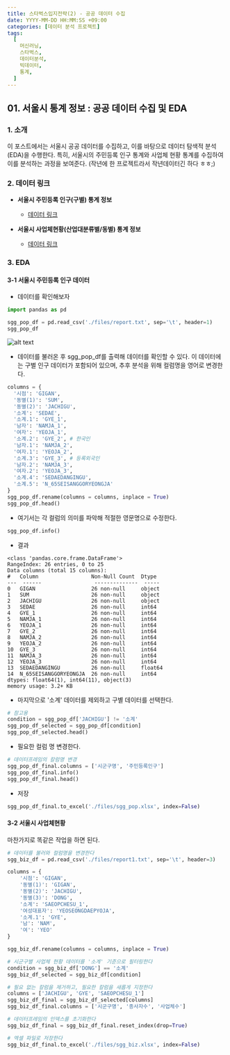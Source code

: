 ```yaml
---
title: 스타벅스입지전략(2) - 공공 데이터 수집
date: YYYY-MM-DD HH:MM:SS +09:00
categories: [데이터 분석 프로젝트]
tags:
  [
    머신러닝,
    스타벅스,
    데이터분석,
    빅데이터,
    통계,
  ]
---
```


## 01. 서울시 통계 정보 : 공공 데이터 수집 및 EDA

### 1. 소개

이 포스트에서는 서울시 공공 데이터를 수집하고, 이를 바탕으로 데이터 탐색적 분석(EDA)을 수행한다. 특히, 서울시의 주민등록 인구 통계와 사업체 현황 통계를 수집하여 이를 분석하는 과정을 보여준다. (작년에 한 프로젝트라서 작년데이터긴 하다 ㅎㅎ;)

### 2. 데이터 링크

- **서울시 주민등록 인구(구별) 통계 정보**
  - [데이터 링크](https://data.seoul.go.kr/dataList/419/S/2/datasetView.do)

- **서울시 사업체현황(산업대분류별/동별) 통계 정보**
  - [데이터 링크](https://data.seoul.go.kr/dataList/104/S/2/datasetView.do)



### 3. EDA

#### 3-1 서울시 주민등록 인구 데이터

  - 데이터를 확인해보자

```python
import pandas as pd

sgg_pop_df = pd.read_csv('./files/report.txt', sep='\t', header=1)
sgg_pop_df
```

![alt text](https://cdn.discordapp.com/attachments/1124876246522790048/1296134350072451102/image.png?ex=67112eae&is=670fdd2e&hm=1b127fdbba61c3ebd80961630df7c85ba2ecdfd6a4126bc83b9f7f29327b49c2&)


  - 데이터를 불러온 후 sgg_pop_df를 출력해 데이터를 확인할 수 있다. 이 데이터에는 구별 인구 데이터가 포함되어 있으며, 추후 분석을 위해 컬럼명을 영어로 변경한다.


  ```python
  columns = {
    '시점': 'GIGAN',
    '동별(1)': 'SUM',
    '동별(2)': 'JACHIGU',
    '소계': 'SEDAE',
    '소계.1': 'GYE_1',
    '남자': 'NAMJA_1',
    '여자': 'YEOJA_1',
    '소계.2': 'GYE_2', # 한국인
    '남자.1': 'NAMJA_2',
    '여자.1': 'YEOJA_2',
    '소계.3': 'GYE_3', # 등록외국인
    '남자.2': 'NAMJA_3',
    '여자.2': 'YEOJA_3',
    '소계.4': 'SEDAEDANGINGU',
    '소계.5': 'N_65SEISANGGORYEONGJA'
  }
sgg_pop_df.rename(columns = columns, inplace = True)
sgg_pop_df.head()
  ```


  -  여기서는 각 컬럼의 의미를 파악해 적절한 영문명으로 수정한다.

  ```python
  sgg_pop_df.info()
  ```

  - 결과

  ```
<class 'pandas.core.frame.DataFrame'>
RangeIndex: 26 entries, 0 to 25
Data columns (total 15 columns):
 #   Column                 Non-Null Count  Dtype  
---  ------                 --------------  -----  
 0   GIGAN                  26 non-null     object 
 1   SUM                    26 non-null     object 
 2   JACHIGU                26 non-null     object 
 3   SEDAE                  26 non-null     int64  
 4   GYE_1                  26 non-null     int64  
 5   NAMJA_1                26 non-null     int64  
 6   YEOJA_1                26 non-null     int64  
 7   GYE_2                  26 non-null     int64  
 8   NAMJA_2                26 non-null     int64  
 9   YEOJA_2                26 non-null     int64  
 10  GYE_3                  26 non-null     int64  
 11  NAMJA_3                26 non-null     int64  
 12  YEOJA_3                26 non-null     int64  
 13  SEDAEDANGINGU          26 non-null     float64
 14  N_65SEISANGGORYEONGJA  26 non-null     int64  
dtypes: float64(1), int64(11), object(3)
memory usage: 3.2+ KB

  ```

  - 마지막으로 '소계' 데이터를 제외하고 구별 데이터를 선택한다.

  ```python
  # 참고용
  condition = sgg_pop_df['JACHIGU'] != '소계'
  sgg_pop_df_selected = sgg_pop_df[condition]
  sgg_pop_df_selected.head()
  ```


- 필요한 컬럼 명 변경한다.

```python
# 데이터프레임의 칼럼명 변경
sgg_pop_df_final.columns = ['시군구명', '주민등록인구']
sgg_pop_df_final.info()
sgg_pop_df_final.head()

```

  - 저장
```python
sgg_pop_df_final.to_excel('./files/sgg_pop.xlsx', index=False)

```



#### 3-2 서울시 사업체현황 


마찬가지로 똑같은 작업을 하면 된다.

```python
# 데이터를 불러와 컬럼명을 변경한다
sgg_biz_df = pd.read_csv('./files/report1.txt', sep='\t', header=3)

columns = {
    '시점': 'GIGAN',
    '동별(1)': 'GIGAN',
    '동별(2)': 'JACHIGU',
    '동별(3)': 'DONG',
    '소계': 'SAEOPCHESU_1',
    '여성대표자': 'YEOSEONGDAEPYOJA',
    '소계.1': 'GYE',
    '남': 'NAM',
    '여': 'YEO'
}

sgg_biz_df.rename(columns = columns, inplace = True)

# 시군구별 사업체 현황 데이터를 '소계' 기준으로 필터링한다
condition = sgg_biz_df['DONG'] == '소계'
sgg_biz_df_selected = sgg_biz_df[condition]

# 필요 없는 칼럼을 제거하고, 필요한 칼럼을 새롭게 지정한다
columns = ['JACHIGU', 'GYE', 'SAEOPCHESU_1']
sgg_biz_df_final = sgg_biz_df_selected[columns]
sgg_biz_df_final.columns = ['시군구명', '종사자수', '사업체수']

# 데이터프레임의 인덱스를 초기화한다
sgg_biz_df_final = sgg_biz_df_final.reset_index(drop=True)

# 엑셀 파일로 저장한다
sgg_biz_df_final.to_excel('./files/sgg_biz.xlsx', index=False)
```
